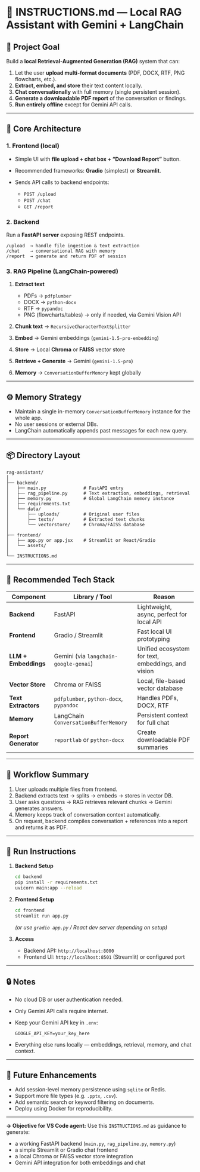 # 🧭 INSTRUCTIONS.md — Local RAG Assistant with Gemini + LangChain

## 🎯 Project Goal

Build a **local Retrieval-Augmented Generation (RAG)** system that can:

1. Let the user **upload multi-format documents** (PDF, DOCX, RTF, PNG flowcharts, etc.).
2. **Extract, embed, and store** their text content locally.
3. **Chat conversationally** with full memory (single persistent session).
4. **Generate a downloadable PDF report** of the conversation or findings.
5. **Run entirely offline** except for Gemini API calls.

---

## 🧩 Core Architecture

### 1. Frontend (local)

* Simple UI with **file upload + chat box + “Download Report”** button.
* Recommended frameworks: **Gradio** (simplest) or **Streamlit**.
* Sends API calls to backend endpoints:

  * `POST /upload`
  * `POST /chat`
  * `GET /report`

### 2. Backend

Run a **FastAPI server** exposing REST endpoints.

```
/upload  → handle file ingestion & text extraction
/chat    → conversational RAG with memory
/report  → generate and return PDF of session
```

### 3. RAG Pipeline (LangChain-powered)

1. **Extract text**

   * PDFs → `pdfplumber`
   * DOCX → `python-docx`
   * RTF → `pypandoc`
   * PNG (flowcharts/tables) → only if needed, via Gemini Vision API
2. **Chunk text** → `RecursiveCharacterTextSplitter`
3. **Embed** → Gemini embeddings (`gemini-1.5-pro-embedding`)
4. **Store** → Local **Chroma** or **FAISS** vector store
5. **Retrieve + Generate** → Gemini (`gemini-1.5-pro`)
6. **Memory** → `ConversationBufferMemory` kept globally

---

## ⚙️ Memory Strategy

* Maintain a single in-memory `ConversationBufferMemory` instance for the whole app.
* No user sessions or external DBs.
* LangChain automatically appends past messages for each new query.

---

## 📦 Directory Layout

```
rag-assistant/
│
├── backend/
│   ├── main.py              # FastAPI entry
│   ├── rag_pipeline.py      # Text extraction, embeddings, retrieval
│   ├── memory.py            # Global LangChain memory instance
│   ├── requirements.txt
│   └── data/
│       ├── uploads/         # Original user files
│       ├── texts/           # Extracted text chunks
│       └── vectorstore/     # Chroma/FAISS database
│
├── frontend/
│   ├── app.py or app.jsx    # Streamlit or React/Gradio
│   └── assets/
│
└── INSTRUCTIONS.md
```

---

## 🧰 Recommended Tech Stack

| Component            | Library / Tool                          | Reason                                             |
| -------------------- | --------------------------------------- | -------------------------------------------------- |
| **Backend**          | FastAPI                                 | Lightweight, async, perfect for local API          |
| **Frontend**         | Gradio / Streamlit                      | Fast local UI prototyping                          |
| **LLM + Embeddings** | Gemini (via `langchain-google-genai`)   | Unified ecosystem for text, embeddings, and vision |
| **Vector Store**     | Chroma or FAISS                         | Local, file-based vector database                  |
| **Text Extractors**  | `pdfplumber`, `python-docx`, `pypandoc` | Handles PDFs, DOCX, RTF                            |
| **Memory**           | LangChain `ConversationBufferMemory`    | Persistent context for full chat                   |
| **Report Generator** | `reportlab` or `python-docx`            | Create downloadable PDF summaries                  |

---

## 🧠 Workflow Summary

1. User uploads multiple files from frontend.
2. Backend extracts text → splits → embeds → stores in vector DB.
3. User asks questions → RAG retrieves relevant chunks → Gemini generates answers.
4. Memory keeps track of conversation context automatically.
5. On request, backend compiles conversation + references into a report and returns it as PDF.

---

## 🚀 Run Instructions

1. **Backend Setup**

   ```bash
   cd backend
   pip install -r requirements.txt
   uvicorn main:app --reload
   ```

2. **Frontend Setup**

   ```bash
   cd frontend
   streamlit run app.py
   ```

   *(or use `gradio app.py` / React dev server depending on setup)*

3. **Access**

   * Backend API: `http://localhost:8000`
   * Frontend UI: `http://localhost:8501` (Streamlit) or configured port

---

## 🔒 Notes

* No cloud DB or user authentication needed.
* Only Gemini API calls require internet.
* Keep your Gemini API key in `.env`:

  ```
  GOOGLE_API_KEY=your_key_here
  ```
* Everything else runs locally — embeddings, retrieval, memory, and chat context.

---

## 🧠 Future Enhancements

* Add session-level memory persistence using `sqlite` or Redis.
* Support more file types (e.g. `.pptx`, `.csv`).
* Add semantic search or keyword filtering on documents.
* Deploy using Docker for reproducibility.

---

**→ Objective for VS Code agent:**
Use this `INSTRUCTIONS.md` as guidance to generate:

* a working FastAPI backend (`main.py`, `rag_pipeline.py`, `memory.py`)
* a simple Streamlit or Gradio chat frontend
* a local Chroma or FAISS vector store integration
* Gemini API integration for both embeddings and chat
